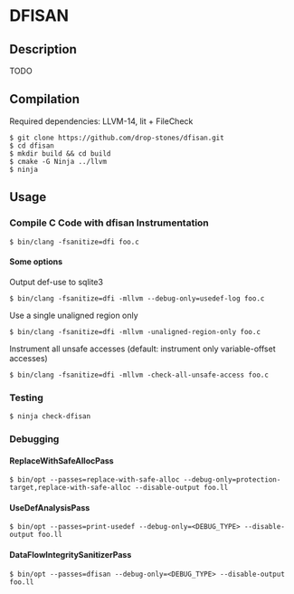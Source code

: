 # DFISAN

## Description

TODO

## Compilation

Required dependencies: LLVM-14, lit + FileCheck

```
$ git clone https://github.com/drop-stones/dfisan.git
$ cd dfisan
$ mkdir build && cd build
$ cmake -G Ninja ../llvm
$ ninja
```

## Usage

### Compile C Code with dfisan Instrumentation

```
$ bin/clang -fsanitize=dfi foo.c
```

#### Some options

Output def-use to sqlite3
```
$ bin/clang -fsanitize=dfi -mllvm --debug-only=usedef-log foo.c
```

Use a single unaligned region only
```
$ bin/clang -fsanitize=dfi -mllvm -unaligned-region-only foo.c
```

Instrument all unsafe accesses (default: instrument only variable-offset accesses)
```
$ bin/clang -fsanitize=dfi -mllvm -check-all-unsafe-access foo.c
```

### Testing

```
$ ninja check-dfisan
```

### Debugging

#### ReplaceWithSafeAllocPass

```
$ bin/opt --passes=replace-with-safe-alloc --debug-only=protection-target,replace-with-safe-alloc --disable-output foo.ll
```

#### UseDefAnalysisPass

```
$ bin/opt --passes=print-usedef --debug-only=<DEBUG_TYPE> --disable-output foo.ll
```

#### DataFlowIntegritySanitizerPass

```
$ bin/opt --passes=dfisan --debug-only=<DEBUG_TYPE> --disable-output foo.ll
```
